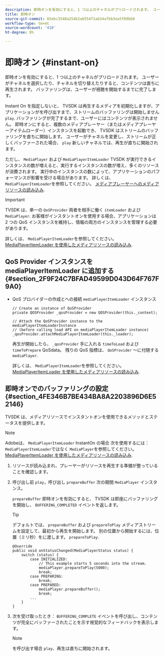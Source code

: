 ```yaml
---
description: 即時オンを有効にすると、1 つ以上のチャネルがプリロードされます。 ユーザーがチャネルを選択したり、チャネルを切り替えたりすると、コンテンツは直ちに再生されます。 バッファリングは、ユーザーが視聴を開始するまでに完了します。
title: 即時オン
source-git-commit: 02ebc3548a254b2a6554f1ab34afbb3ea5f09bb8
workflow-type: tm+mt
source-wordcount: '410'
ht-degree: 0%

---
```


# 即時オン {#instant-on}

即時オンを有効にすると、1 つ以上のチャネルがプリロードされます。 ユーザーがチャネルを選択したり、チャネルを切り替えたりすると、コンテンツは直ちに再生されます。 バッファリングは、ユーザーが視聴を開始するまでに完了します。

Instant On を指定しないと、 TVSDK は再生するメディアを初期化しますが、アプリケーションがを呼び出すまで、ストリームのバッファリングは開始しません `play`. バッファリングが完了するまで、ユーザーにはコンテンツが表示されません。 即時オンにすると、複数のメディアプレーヤー（またはメディアプレーヤーアイテムローダー）インスタンスを起動でき、 TVSDK はストリームのバッファリングを直ちに開始します。 ユーザーがチャネルを変更し、ストリームが正しくバッファーされた場合、 `play` 新しいチャネルでは、再生が直ちに開始されます。

ただし、 `MediaPlayer` および `MediaPlayerItemLoader` TVSDK が実行できるインスタンスの数が増えると、実行するインスタンスの数が増え、多くのリソースが消費されます。 実行中のインスタンスの数によって、アプリケーションのパフォーマンスが影響を受ける場合があります。 詳しくは、 `MediaPlayerItemLoader`を参照してください。 [メディアプレーヤーへのメディアリソースの読み込み](../../../tvsdk-3x-android-prog/android-3x-content-playback-options-android2/mediaplayer-initialize-for-video/android-3x-media-resource-load.md).

>[!IMPORTANT]
>
>TVSDK は、単一の `QoSProvider` 両者を相手に働く `itemLoader` および `MediaPlayer`. お客様がインスタントオンを使用する場合、アプリケーションは 2 つの QoS インスタンスを維持し、情報の両方のインスタンスを管理する必要があります。

詳しくは、 `MediaPlayerItemLoader`を参照してください。 [MediaPlayerItemLoader を使用したメディアリソースの読み込み](../../../tvsdk-3x-android-prog/android-3x-content-playback-options-android2/mediaplayer-initialize-for-video/android-3x-media-resource-mediaplayeritemloader.md).

## QoS Provider インスタンスを mediaPlayerItemLoader に追加する {#section_2F9F24C7BFAD49599D043D64F767F9A0}

* QoS プロバイダーの作成とへの接続 `mediaPlayerItemLoader` インスタンス

  ```
  // Create an instance of QoSProvider  
  private QOSProvider _qosProvider = new QOSProvider(this._context);  
  
  // Attach the QoSProvider instance to the mediaPlayerItemLoaderInstance  
  // (before calling load API on mediaPlayerItemLoader instance)  
  _qosProvider.attachMediaPlayerItemLoader(this._loader); 
  ```

  再生が開始したら、 `_qosProvider` 手に入れる `timeToLoad` および `timeToPrepare` QoSdata。 残りの QoS 指標は、 `QoSProvider` ～に付随する `mediaPlayer`.

  詳しくは、 `MediaPlayerItemLoader`を参照してください。 [MediaPlayerItemLoader を使用したメディアリソースの読み込み](../../../tvsdk-3x-android-prog/android-3x-content-playback-options-android2/mediaplayer-initialize-for-video/android-3x-media-resource-mediaplayeritemloader.md).

## 即時オンでのバッファリングの設定 {#section_4FE346B7BE434BA8A2203896D6E52146}

TVSDK は、メディアリソースでインスタントオンを使用できるメソッドとステータスを提供します。

>[!NOTE]
>
>Adobeは、 `MediaPlayerItemLoader` InstantOn の場合 次を使用するには： `MediaPlayerItemLoader`ではなく `MediaPlayer`を参照してください。 [MediaPlayerItemLoader を使用したメディアリソースの読み込み](../../../tvsdk-3x-android-prog/android-3x-content-playback-options-android2/mediaplayer-initialize-for-video/android-3x-media-resource-mediaplayeritemloader.md).

1. リソースが読み込まれ、プレーヤーがリソースを再生する準備が整っていることを確認します。
1. 呼び出し前 `play`，呼び出し `prepareBuffer` 次の期間 `MediaPlayer` インスタンス。

   `prepareBuffer` 即時オンを有効にすると、 TVSDK は即座にバッファリングを開始し、 `BUFFERING_COMPLETED` イベントを返します。

   >[!TIP]
   >
   >デフォルトでは、 `prepareBuffer` および `prepareToPlay` メディアストリームを設定して、最初から再生を開始します。 別の位置から開始するには、位置（ミリ秒）をに渡します。 `prepareToPlay`.

   ```
   @Override 
   public void onStatusChanged(MediaPlayerStatus status) { 
       switch (status) { 
           case INITIALIZED: 
               // This example starts 5 seconds into the stream. 
               mediaPlayer.prepareToPlay(5000); 
               break; 
           case PREPARING: 
               break; 
           case PREPARED: 
               mediaPlayer.prepareBuffer(); 
               break; 
           ... 
       } 
   }
   ```

1. 次を受け取ったとき： `BUFFERING_COMPLETE` イベントを呼び出し、コンテンツが完全にバッファーされたことを示す視覚的なフィードバックを表示します。

   >[!NOTE]
   >
   >を呼び出す場合 `play`、再生は直ちに開始されます。
